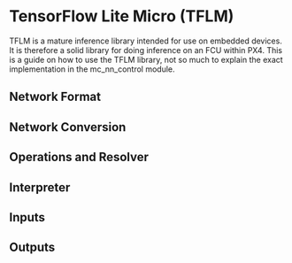 # TensorFlow Lite Micro (TFLM)

TFLM is a mature inference library intended for use on embedded devices. It is therefore a solid library for doing inference on an FCU within PX4. This is a guide on how to use the TFLM library, not so much to explain the exact implementation in the mc_nn_control module.

## Network Format

## Network Conversion

## Operations and Resolver

## Interpreter

## Inputs

## Outputs